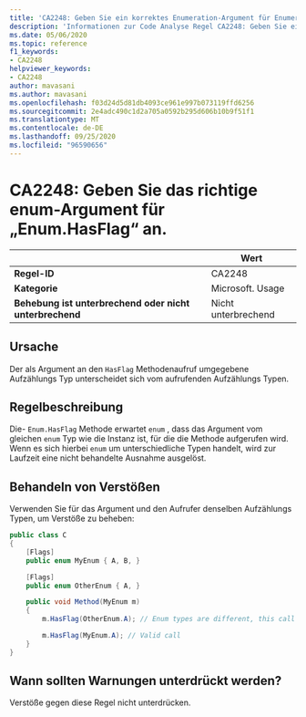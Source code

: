 ```yaml
---
title: 'CA2248: Geben Sie ein korrektes Enumeration-Argument für Enumeration. hasflag an (Code Analyse).'
description: 'Informationen zur Code Analyse Regel CA2248: Geben Sie ein korrektes Enumeration-Argument für Enumeration. hasflag an.'
ms.date: 05/06/2020
ms.topic: reference
f1_keywords:
- CA2248
helpviewer_keywords:
- CA2248
author: mavasani
ms.author: mavasani
ms.openlocfilehash: f03d24d5d81db4093ce961e997b073119ffd6256
ms.sourcegitcommit: 2e4adc490c1d2a705a0592b295d606b10b9f51f1
ms.translationtype: MT
ms.contentlocale: de-DE
ms.lasthandoff: 09/25/2020
ms.locfileid: "96590656"
---
```

# <a name="ca2248-provide-correct-enum-argument-to-enumhasflag"></a>CA2248: Geben Sie das richtige enum-Argument für „Enum.HasFlag“ an.

| | Wert |
|-|-|
| **Regel-ID** |CA2248|
| **Kategorie** |Microsoft. Usage|
| **Behebung ist unterbrechend oder nicht unterbrechend** |Nicht unterbrechend|

## <a name="cause"></a>Ursache

Der als Argument an den `HasFlag` Methodenaufruf umgegebene Aufzählungs Typ unterscheidet sich vom aufrufenden Aufzählungs Typen.

## <a name="rule-description"></a>Regelbeschreibung

Die- `Enum.HasFlag` Methode erwartet `enum` , dass das Argument vom gleichen `enum` Typ wie die Instanz ist, für die die Methode aufgerufen wird. Wenn es sich hierbei `enum` um unterschiedliche Typen handelt, wird zur Laufzeit eine nicht behandelte Ausnahme ausgelöst.

## <a name="how-to-fix-violations"></a>Behandeln von Verstößen

Verwenden Sie für das Argument und den Aufrufer denselben Aufzählungs Typen, um Verstöße zu beheben:

```csharp
public class C
{
    [Flags]
    public enum MyEnum { A, B, }

    [Flags]
    public enum OtherEnum { A, }

    public void Method(MyEnum m)
    {
        m.HasFlag(OtherEnum.A); // Enum types are different, this call will cause an `ArgumentException` to be thrown at runtime

        m.HasFlag(MyEnum.A); // Valid call
    }
}
```

## <a name="when-to-suppress-warnings"></a>Wann sollten Warnungen unterdrückt werden?

Verstöße gegen diese Regel nicht unterdrücken.
